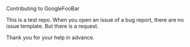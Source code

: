 Contributing to GoogleFooBar

This is a test repo. When you open an issue of a bug report, there are no issue template. But there is a request.

Thank you for your help in advance.
